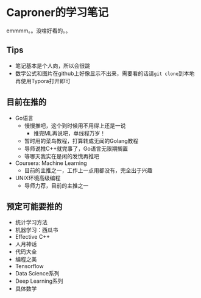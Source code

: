 # Caproner的学习笔记

emmmm。。没啥好看的。。   

## Tips

+ 笔记基本是个人向，所以会很跳
+ 数学公式和图片在github上好像显示不出来，需要看的话请`git clone`到本地再使用Typora打开即可

## 目前在推的

+ Go语言
  + 慢慢推吧，这个到时候用不用得上还是一说
    + 推完ML再说吧，单线程万岁！
  + 暂时用的菜鸟教程，打算转成无闻的Golang教程
  + 导师说推C++就完事了，Go语言无限期搁置
  + 等哪天我实在是闲的发慌再推吧
+ Coursera: Machine Learning
  + 目前的主推之一，工作上一点用都没有，完全出于兴趣
+ UNIX环境高级编程
  + 导师力荐，目前的主推之一

## 预定可能要推的

+ 统计学习方法
+ 机器学习：西瓜书
+ Effective C++
+ 人月神话
+ 代码大全
+ 编程之美
+ Tensorflow
+ Data Science系列
+ Deep Learning系列
+ 具体数学